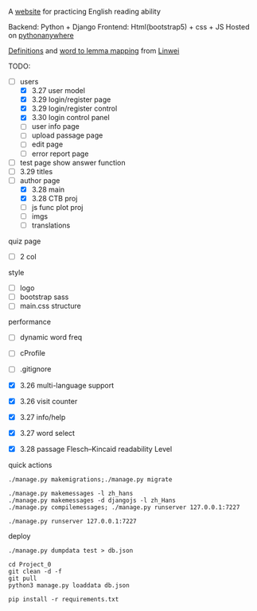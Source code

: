 A [website](https://adenchen27.pythonanywhere.com/index/) for practicing English reading ability

Backend: Python + Django
Frontend: Html(bootstrap5) + css + JS
Hosted on [pythonanywhere](https://www.pythonanywhere.com/)

[Definitions](https://github.com/skywind3000/ECDICT) and [word to lemma mapping](https://github.com/skywind3000/lemma.en) from [Linwei](https://github.com/skywind3000)



TODO:
- [ ] users
    - [x] 3.27 user model
    - [x] 3.29 login/register page
    - [x] 3.29 login/register control
    - [x] 3.30 login control panel
    - [ ] user info page
    - [ ] upload passage page
    - [ ] edit page
    - [ ] error report page
- [ ] test page show answer function
- [ ] 3.29 titles
- [ ] author page
    - [x] 3.28 main
    - [x] 3.28 CTB proj
    - [ ] js func plot proj
    - [ ] imgs
    - [ ] translations

quiz page
- [ ] 2 col

style
- [ ] logo
- [ ] bootstrap sass
- [ ] main.css structure

performance
- [ ] dynamic word freq
- [ ] cProfile
- [ ] .gitignore


- [x] 3.26 multi-language support
- [x] 3.26 visit counter
- [x] 3.27 info/help
- [x] 3.27 word select
- [x] 3.28 passage Flesch–Kincaid readability Level

quick actions
```
./manage.py makemigrations;./manage.py migrate

./manage.py makemessages -l zh_hans
./manage.py makemessages -d djangojs -l zh_Hans
./manage.py compilemessages; ./manage.py runserver 127.0.0.1:7227

./manage.py runserver 127.0.0.1:7227

```

deploy
```
./manage.py dumpdata test > db.json

cd Project_0
git clean -d -f
git pull
python3 manage.py loaddata db.json

pip install -r requirements.txt
```



